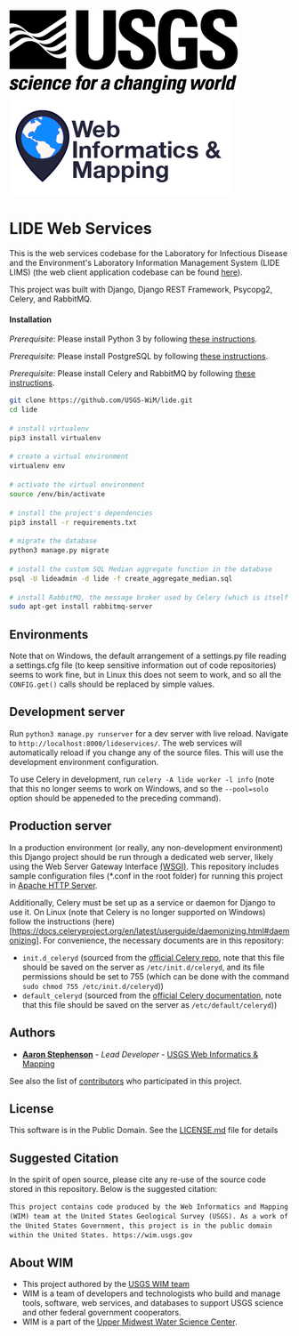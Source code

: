 ![USGS](USGS_ID_black.png) ![WIM](wimlogo.png)

# LIDE Web Services

This is the web services codebase for the Laboratory for Infectious Disease and the Environment's Laboratory Information Management System (LIDE LIMS) (the web client application codebase can be found [here](https://github.com/USGS-WiM/lili)).

This project was built with Django, Django REST Framework, Psycopg2, Celery, and RabbitMQ.

#### Installation
*Prerequisite*: Please install Python 3 by following [these instructions](https://wiki.python.org/moin/BeginnersGuide/Download).

*Prerequisite*: Please install PostgreSQL by following [these instructions](https://www.postgresql.org/docs/devel/tutorial-install.html).

*Prerequisite*: Please install Celery and RabbitMQ by following [these instructions](https://docs.celeryproject.org/en/latest/getting-started/first-steps-with-celery.html).

```bash
git clone https://github.com/USGS-WiM/lide.git
cd lide

# install virtualenv
pip3 install virtualenv

# create a virtual environment
virtualenv env

# activate the virtual environment
source /env/bin/activate

# install the project's dependencies
pip3 install -r requirements.txt

# migrate the database
python3 manage.py migrate

# install the custom SQL Median aggregate function in the database
psql -U lideadmin -d lide -f create_aggregate_median.sql

# install RabbitMQ, the message broker used by Celery (which is itself was installed by the prior pip command)
sudo apt-get install rabbitmq-server

```

## Environments
Note that on Windows, the default arrangement of a settings.py file reading a settings.cfg file (to keep sensitive information out of code repositories) seems to  work fine, but in Linux this does not seem to work, and so all the `CONFIG.get()` calls should be replaced by simple values.

## Development server

Run `python3 manage.py runserver` for a dev server with live reload. Navigate to `http://localhost:8000/lideservices/`. The web services will automatically reload if you change any of the source files. This will use the development environment configuration.

To use Celery in development, run `celery -A lide worker -l info` (note that this no longer seems to work on Windows, and so the `--pool=solo` option should be appeneded to the preceding command).

## Production server

In a production environment (or really, any non-development environment) this Django project should be run through a dedicated web server, likely using the Web Server Gateway Interface [(WSGI)](https://wsgi.readthedocs.io/en/latest/). This repository includes sample configuration files (*.conf in the root folder) for running this project in [Apache HTTP Server](https://docs.djangoproject.com/en/dev/howto/deployment/wsgi/modwsgi/).

Additionally, Celery must be set up as a service or daemon for Django to use it. On Linux (note that Celery is no longer supported on Windows) follow the instructions (here)[https://docs.celeryproject.org/en/latest/userguide/daemonizing.html#daemonizing]. For convenience, the necessary documents are in this repository:
* `init.d_celeryd` (sourced from the [official Celery repo](https://github.com/celery/celery/blob/master/extra/generic-init.d/celeryd), note that this file should be saved on the server as `/etc/init.d/celeryd`, and its file permissions should be set to 755 (which can be done with the command `sudo chmod 755 /etc/init.d/celeryd`))
* `default_celeryd` (sourced from the [official Celery documentation](https://docs.celeryproject.org/en/latest/userguide/daemonizing.html#example-configuration), note that this file should be saved on the server as `/etc/default/celeryd`))


## Authors

* **[Aaron Stephenson](https://github.com/aaronstephenson)**  - *Lead Developer* - [USGS Web Informatics & Mapping](https://wim.usgs.gov/)

See also the list of [contributors](../../graphs/contributors) who participated in this project.

## License

This software is in the Public Domain. See the [LICENSE.md](LICENSE.md) file for details

## Suggested Citation
In the spirit of open source, please cite any re-use of the source code stored in this repository. Below is the suggested citation:

`This project contains code produced by the Web Informatics and Mapping (WIM) team at the United States Geological Survey (USGS). As a work of the United States Government, this project is in the public domain within the United States. https://wim.usgs.gov`


## About WIM
* This project authored by the [USGS WIM team](https://wim.usgs.gov)
* WIM is a team of developers and technologists who build and manage tools, software, web services, and databases to support USGS science and other federal government cooperators.
* WIM is a part of the [Upper Midwest Water Science Center](https://www.usgs.gov/centers/wisconsin-water-science-center).
